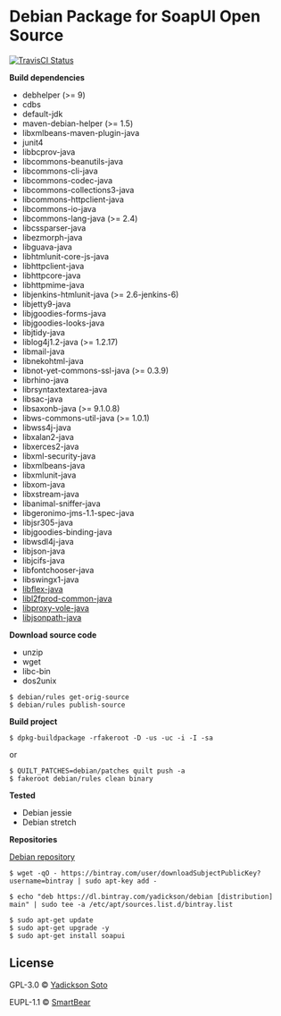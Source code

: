 # Debian Package for SoapUI Open Source

[![TravisCI Status][travis-image]][travis-url]

**Build dependencies**

- debhelper (>= 9)
- cdbs
- default-jdk
- maven-debian-helper (>= 1.5)
- libxmlbeans-maven-plugin-java
- junit4
- libbcprov-java
- libcommons-beanutils-java
- libcommons-cli-java
- libcommons-codec-java
- libcommons-collections3-java
- libcommons-httpclient-java
- libcommons-io-java
- libcommons-lang-java (>= 2.4)
- libcssparser-java
- libezmorph-java
- libguava-java
- libhtmlunit-core-js-java
- libhttpclient-java
- libhttpcore-java
- libhttpmime-java
- libjenkins-htmlunit-java (>= 2.6-jenkins-6)
- libjetty9-java
- libjgoodies-forms-java
- libjgoodies-looks-java
- libjtidy-java
- liblog4j1.2-java (>= 1.2.17)
- libmail-java
- libnekohtml-java
- libnot-yet-commons-ssl-java (>= 0.3.9)
- librhino-java
- librsyntaxtextarea-java
- libsac-java
- libsaxonb-java (>= 9.1.0.8)
- libws-commons-util-java (>= 1.0.1)
- libwss4j-java
- libxalan2-java
- libxerces2-java
- libxml-security-java
- libxmlbeans-java
- libxmlunit-java
- libxom-java
- libxstream-java
- libanimal-sniffer-java
- libgeronimo-jms-1.1-spec-java
- libjsr305-java
- libjgoodies-binding-java
- libwsdl4j-java
- libjson-java
- libjcifs-java
- libfontchooser-java
- libswingx1-java
- [libflex-java](https://github.com/yadickson/flex-debs)
- [libl2fprod-common-java](https://github.com/yadickson/l2fprod-common-debs)
- [libproxy-vole-java](https://github.com/yadickson/proxy-vole-debs)
- [libjsonpath-java](https://github.com/yadickson/jsonpath-debs)

**Download source code**

- unzip
- wget
- libc-bin
- dos2unix 

```
$ debian/rules get-orig-source
$ debian/rules publish-source
```

**Build project**

```
$ dpkg-buildpackage -rfakeroot -D -us -uc -i -I -sa
```
or
```
$ QUILT_PATCHES=debian/patches quilt push -a
$ fakeroot debian/rules clean binary
```

**Tested**

- Debian jessie
- Debian stretch

**Repositories**

[Debian repository](https://bintray.com/yadickson/debian)

```
$ wget -qO - https://bintray.com/user/downloadSubjectPublicKey?username=bintray | sudo apt-key add -
```
```
$ echo "deb https://dl.bintray.com/yadickson/debian [distribution] main" | sudo tee -a /etc/apt/sources.list.d/bintray.list
```
```
$ sudo apt-get update
$ sudo apt-get upgrade -y
$ sudo apt-get install soapui
```

## License

GPL-3.0 © [Yadickson Soto](https://github.com/yadickson)

EUPL-1.1 © [SmartBear](https://github.com/SmartBear/soapui)

[travis-image]: https://api.travis-ci.org/yadickson/soapui-debs.svg?branch=stretch
[travis-url]: https://travis-ci.org/yadickson/soapui-debs


